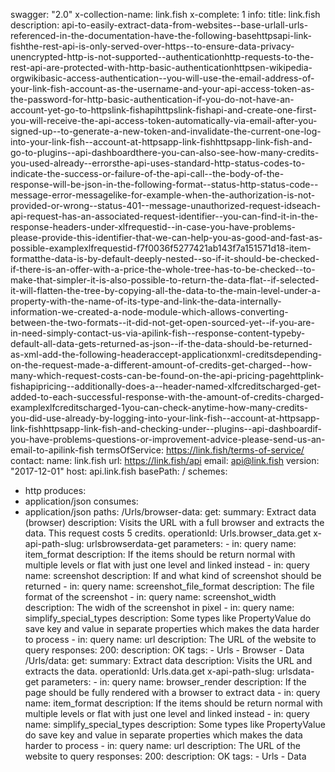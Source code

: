 swagger: "2.0"
x-collection-name: link.fish
x-complete: 1
info:
  title: link.fish
  description: api-to-easily-extract-data-from-websites--base-urlall-urls-referenced-in-the-documentation-have-the-following-basehttpsapi-link-fishthe-rest-api-is-only-served-over-https--to-ensure-data-privacy-unencrypted-http-is-not-supported--authenticationhttp-requests-to-the-rest-api-are-protected-with-http-basic-authenticationhttpsen-wikipedia-orgwikibasic-access-authentication--you-will-use-the-email-address-of-your-link-fish-account-as-the-username-and-your-api-access-token-as-the-password-for-http-basic-authentication-if-you-do-not-have-an-account-yet-go-to-httpslink-fishapihttpslink-fishapi-and-create-one-first-you-will-receive-the-api-access-token-automatically-via-email-after-you-signed-up--to-generate-a-new-token-and-invalidate-the-current-one-log-into-your-link-fish--account-at-httpsapp-link-fishhttpsapp-link-fish-and-go-to-plugins--api-dashboardthere-you-can-also-see-how-many-credits-you-used-already--errorsthe-api-uses-standard-http-status-codes-to-indicate-the-success-or-failure-of-the-api-call--the-body-of-the-response-will-be-json-in-the-following-format--status-http-status-code--message-error-messagelike-for-example-when-the-authorization-is-not-provided-or-wrong--status-401--message-unauthorized-request-idseach-api-request-has-an-associated-request-identifier--you-can-find-it-in-the-response-headers-under-xlfrequestid--in-case-you-have-problems-please-provide-this-identifier-that-we-can-help-you-as-good-and-fast-as-possible-examplexlfrequestid-f7f0036f5277421ab143f7a151571d18-item-formatthe-data-is-by-default-deeply-nested--so-if-it-should-be-checked-if-there-is-an-offer-with-a-price-the-whole-tree-has-to-be-checked--to-make-that-simpler-it-is-also-possible-to-return-the-data-flat--if-selected-it-will-flatten-the-tree-by-copying-all-the-data-to-the-main-level-under-a-property-with-the-name-of-its-type-and-link-the-data-internally-information-we-created-a-node-module-which-allows-converting-between-the-two-formats--it-did-not-get-open-sourced-yet--if-you-are-in-need-simply-contact-us-via-apilink-fish--response-content-typeby-default-all-data-gets-returned-as-json--if-the-data-should-be-returned-as-xml-add-the-following-headeraccept-applicationxml-creditsdepending-on-the-request-made-a-different-amount-of-credits-get-charged--how-many-which-request-costs-can-be-found-on-the-api-pricing-pagehttplink-fishapipricing--additionally-does-a--header-named-xlfcreditscharged-get-added-to-each-successful-response-with-the-amount-of-credits-charged-examplexlfcreditscharged-1you-can-check-anytime-how-many-credits-you-did-use-already-by-logging-into-your-link-fish--account-at-httpsapp-link-fishhttpsapp-link-fish-and-checking-under--plugins--api-dashboardif-you-have-problems-questions-or-improvement-advice-please-send-us-an-email-to-apilink-fish
  termsOfService: https://link.fish/terms-of-service/
  contact:
    name: link.fish
    url: https://link.fish/api
    email: api@link.fish
  version: "2017-12-01"
host: api.link.fish
basePath: /
schemes:
- http
produces:
- application/json
consumes:
- application/json
paths:
  /Urls/browser-data:
    get:
      summary: Extract data (browser)
      description: Visits the URL with a full browser and extracts the data. This
        request costs 5 credits.
      operationId: Urls.browser_data.get
      x-api-path-slug: urlsbrowserdata-get
      parameters:
      - in: query
        name: item_format
        description: If the items should be return normal with multiple levels or
          flat with just one level and linked instead
      - in: query
        name: screenshot
        description: If and what kind of screenshot should be returned
      - in: query
        name: screenshot_file_format
        description: The file format of the screenshot
      - in: query
        name: screenshot_width
        description: The widh of the screenshot in pixel
      - in: query
        name: simplify_special_types
        description: Some types like PropertyValue do save key and value in separate
          properties which makes the data harder to process
      - in: query
        name: url
        description: The URL of the website to query
      responses:
        200:
          description: OK
      tags:
      - Urls
      - Browser
      - Data
  /Urls/data:
    get:
      summary: Extract data
      description: Visits the URL and extracts the data.
      operationId: Urls.data.get
      x-api-path-slug: urlsdata-get
      parameters:
      - in: query
        name: browser_render
        description: If the page should be fully rendered with a browser to extract
          data
      - in: query
        name: item_format
        description: If the items should be return normal with multiple levels or
          flat with just one level and linked instead
      - in: query
        name: simplify_special_types
        description: Some types like PropertyValue do save key and value in separate
          properties which makes the data harder to process
      - in: query
        name: url
        description: The URL of the website to query
      responses:
        200:
          description: OK
      tags:
      - Urls
      - Data